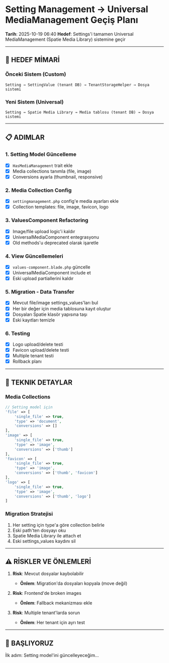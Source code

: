 # Setting Management → Universal MediaManagement Geçiş Planı

**Tarih**: 2025-10-19 06:40
**Hedef**: Settings'i tamamen Universal MediaManagement (Spatie Media Library) sistemine geçir

---

## 🎯 HEDEF MİMARİ

### Önceki Sistem (Custom)
```
Setting → SettingValue (tenant DB) → TenantStorageHelper → Dosya sistemi
```

### Yeni Sistem (Universal)
```
Setting → Spatie Media Library → Media tablosu (tenant DB) → Dosya sistemi
```

---

## 📋 ADIMLAR

### 1. Setting Model Güncelleme
- [x] `HasMediaManagement` trait ekle
- [x] Media collections tanımla (file, image)
- [x] Conversions ayarla (thumbnail, responsive)

### 2. Media Collection Config
- [x] `settingmanagement.php` config'e media ayarları ekle
- [x] Collection templates: file, image, favicon, logo

### 3. ValuesComponent Refactoring
- [x] Image/file upload logic'i kaldır
- [x] UniversalMediaComponent entegrasyonu
- [x] Old methods'u deprecated olarak işaretle

### 4. View Güncellemeleri
- [x] `values-component.blade.php` güncelle
- [x] UniversalMediaComponent include et
- [x] Eski upload partiallerini kaldır

### 5. Migration - Data Transfer
- [x] Mevcut file/image settings_values'ları bul
- [x] Her bir değer için media tablosuna kayıt oluştur
- [x] Dosyaları Spatie klasör yapısına taşı
- [x] Eski kayıtları temizle

### 6. Testing
- [x] Logo upload/delete testi
- [x] Favicon upload/delete testi
- [x] Multiple tenant testi
- [x] Rollback planı

---

## 🔧 TEKNIK DETAYLAR

### Media Collections

```php
// Setting model için
'file' => [
    'single_file' => true,
    'type' => 'document',
    'conversions' => []
],
'image' => [
    'single_file' => true,
    'type' => 'image',
    'conversions' => ['thumb']
],
'favicon' => [
    'single_file' => true,
    'type' => 'image',
    'conversions' => ['thumb', 'favicon']
],
'logo' => [
    'single_file' => true,
    'type' => 'image',
    'conversions' => ['thumb', 'logo']
]
```

### Migration Stratejisi

1. Her setting için type'a göre collection belirle
2. Eski path'ten dosyayı oku
3. Spatie Media Library ile attach et
4. Eski settings_values kaydını sil

---

## ⚠️ RİSKLER VE ÖNLEMLERİ

1. **Risk**: Mevcut dosyalar kaybolabilir
   - **Önlem**: Migration'da dosyaları kopyala (move değil)

2. **Risk**: Frontend'de broken images
   - **Önlem**: Fallback mekanizması ekle

3. **Risk**: Multiple tenant'larda sorun
   - **Önlem**: Her tenant için ayrı test

---

## 🚀 BAŞLIYORUZ

İlk adım: Setting model'ini güncelleyeceğim...
